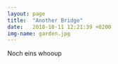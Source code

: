 ```yaml
---
layout: page
title:  "Another Bridge"
date:   2018-10-11 12:21:39 +0200
img-name: garden.jpg
---
```


Noch eins whooup